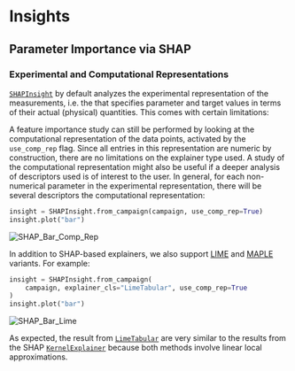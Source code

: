 # Insights
## Parameter Importance via SHAP
### Experimental and Computational Representations

[`SHAPInsight`]() by default analyzes the experimental
representation of the measurements, i.e. the that specifies parameter and target values
in terms of their actual (physical) quantities. This comes with certain limitations:

A feature importance study can still be performed by looking at the computational
representation of the data points, activated by the `use_comp_rep` flag. Since all
entries in this representation are numeric by construction, there are no limitations on
the explainer type used. A study of the computational representation might also be
useful if a deeper analysis of descriptors used is of interest to the user. In general,
for each non-numerical parameter in the experimental representation, there will be
several descriptors the computational representation:

```python
insight = SHAPInsight.from_campaign(campaign, use_comp_rep=True)
insight.plot("bar")
```

![SHAP_Bar_Comp_Rep](_static/insights/shap_bar_comp_rep.svg)

In addition to SHAP-based explainers, we also support
[LIME](https://arxiv.org/abs/1602.04938) and
[MAPLE](https://papers.nips.cc/paper_files/paper/2018/hash/b495ce63ede0f4efc9eec62cb947c162-Abstract.html)
variants. For example:

```python
insight = SHAPInsight.from_campaign(
    campaign, explainer_cls="LimeTabular", use_comp_rep=True
)
insight.plot("bar")
```

![SHAP_Bar_Lime](_static/insights/shap_bar_lime.svg)

As expected, the result from [`LimeTabular`](https://shap.readthedocs.io/en/stable/generated/shap.explainers.other.LimeTabular.html#shap.explainers.other.LimeTabular) are very
similar to the results from the SHAP [`KernelExplainer`](https://shap.readthedocs.io/en/stable/generated/shap.KernelExplainer.html#shap.KernelExplainer) because
both methods involve linear local approximations.